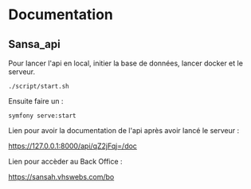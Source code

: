 # Documentation


## Sansa_api

Pour lancer l'api en local, initier la base de données, lancer docker et le serveur. 

    ./script/start.sh

Ensuite faire un : 

    symfony serve:start

Lien pour avoir la documentation de l'api après avoir lancé le serveur : 

https://127.0.0.1:8000/api/qZ2jFqj=/doc

Lien pour accèder au Back Office : 

https://sansah.vhswebs.com/bo








